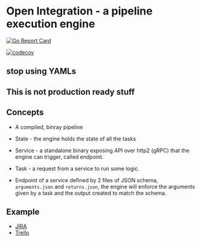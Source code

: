 # Open Integration - a pipeline execution engine

[![Go Report Card](https://goreportcard.com/badge/github.com/open-integration/core)](https://goreportcard.com/report/github.com/open-integration/core)

[![codecov](https://codecov.io/gh/open-integration/core/branch/master/graph/badge.svg)](https://codecov.io/gh/open-integration/core)

## stop using YAMLs

## This is not production ready stuff

## Concepts
* A compiled, binray pipeline
* State - the engine holds the state of all the tasks
* Service - a standalone binary exposing API over http2 (gRPC) that the engine can trigger, called endpoint.
* Task - a request from a service to run some logic.

* Endpoint of a service defined by 2 files of JSON schema, `arguments.json` and `returns.json`, the engine will enforce the arguments given by a task and the output created to match the schema.

## Example
* [JIRA](https://github.com/olegsu/jira-sync)
* [Trello](https://github.com/olegsu/trello-sync)
